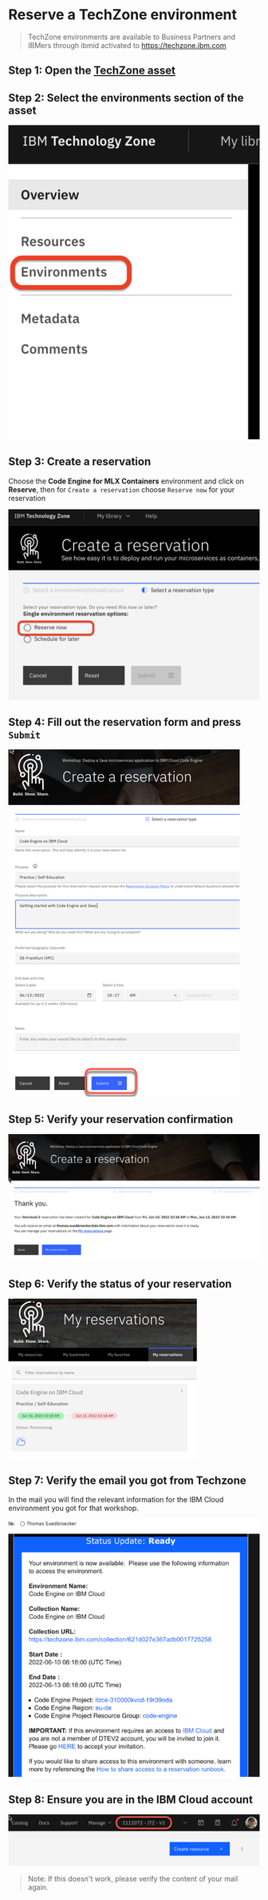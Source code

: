 # Reserve a TechZone environment

> TechZone environments are available to Business Partners and IBMers through ibmid activated to <https://techzone.ibm.com>

## Step 1: Open the [TechZone asset](https://techzone.ibm.com/collection/Easy-to-deploy-containers)

## Step 2: Select the environments section of the asset

![Menu Navigation](images/techzone-00.png)

## Step 3: Create a reservation

Choose the **Code Engine for MLX Containers** environment and click on **Reserve**, then for `Create a reservation` choose `Reserve now` for your reservation

![Create Reservation](images/techzone-01.png)

## Step 4: Fill out the reservation form and press `Submit`

![Complete Reservation Info](images/techzone-02.png)

## Step 5: Verify your reservation confirmation

![Verify reservation](images/techzone-03.png)

## Step 6: Verify the status of your reservation

![Verify reservation status](images/techzone-04.png)

## Step 7: Verify the email you got from Techzone

In the mail you will find the relevant information for the IBM Cloud environment you got for that workshop.

![Check email with reservation info](images/techzone-05.png)

## Step 8: Ensure you are in the IBM Cloud account

![Select the ITZ cloud account](images/techzone-06.png)

> Note: If this doesn't work, please verify the content of your mail again.
